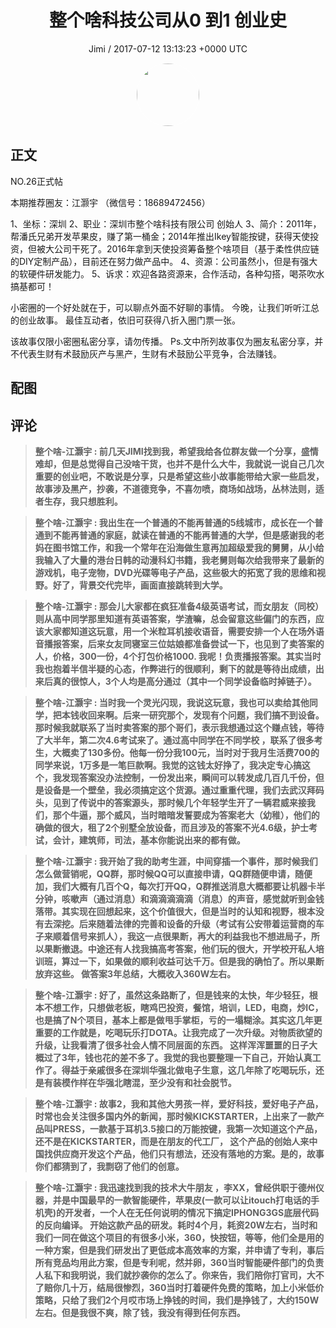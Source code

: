 <h1 align="center">整个啥科技公司从0 到1 创业史</h1>
<p align="center">
    <a>Jimi / 2017-07-12 13:13:23 &#43;0000 UTC</a>
</p>

<div align="center">
    <img src="https://images.zsxq.com/FiWv5yIogjugrkjGNdMOpLbJJQQg?e=1590940799&amp;token=kIxbL07-8jAj8w1n4s9zv64FuZZNEATmlU_Vm6zD:3hf7dVV6u5P9ulK0iGgaBqJE7yo=" width="100" height="100" style="border:1px solid;border-radius:50%; color:#ffffff"/>
</div>

## 正文

<div>
 NO.26正式帖

本期推荐圈友：江灏宇
（微信号：18689472456）

1、坐标：深圳
2、职业：深圳市整个啥科技有限公司 创始人
3、简介：2011年，帮潘氏兄弟开发苹果皮，赚了第一桶金；2014年推出Ikey智能按键，获得天使投资，但被大公司干死了。2016年拿到天使投资筹备整个啥项目（基于柔性供应链的DIY定制产品），目前还在努力做产品中。
4、资源：公司虽然小，但是有强大的软硬件研发能力。
5、诉求：欢迎各路资源来，合作活动，各种勾搭，喝茶吹水搞基都可！

小密圈的一个好处就在于，可以聊点外面不好聊的事情。
今晚，让我们听听江总的创业故事。
最佳互动者，依旧可获得八折入圈门票一张。

该故事仅限小密圈私密分享，请勿传播。 
Ps.文中所列故事仅为圈友私密分享，并不代表生财有术鼓励灰产与黑产，生财有术鼓励公平竞争，合法赚钱。
</div>

## 配图
<div class="image" align="center">

</div>

## 评论

<div align="left">
<div>

<blockquote >
<span> <strong>整个啥-江灏宇 : 前几天JIMI找到我，希望我给各位群友做一个分享，盛情难却，但是总觉得自己没啥干货，也并不是什么大牛，我就说一说自己几次重要的创业吧，不敢说是分享，只是希望这些小故事能带给大家一些启发，故事涉及黑产，抄袭，不道德竞争，不喜勿喷，商场如战场，丛林法则，适者生存，我只想胜利。 </strong></span>
</blockquote>

<blockquote >
<span> <strong>整个啥-江灏宇 : 我出生在一个普通的不能再普通的5线城市，成长在一个普通到不能再普通的家庭，就读在普通的不能再普通的大学，但是感谢我的老妈在图书馆工作，和我一个常年在沿海做生意再加超级爱我的舅舅，从小给我输入了大量的港台日韩的动漫科幻书籍，我老舅则每次给我带来了最新的游戏机，电子宠物，DVD光碟等电子产品，这些极大的拓宽了我的思维和视野。好了，背景交代完毕，画面直接跳转到大学。 </strong></span>
</blockquote>

<blockquote >
<span> <strong>整个啥-江灏宇 : 那会儿大家都在疯狂准备4级英语考试，而女朋友（同校）则从高中同学那里知道有英语答案，学渣嘛，总会留意这些偏门的东西，应该大家都知道这玩意，用一个米粒耳机接收语音，需要安排一个人在场外语音播报答案，后来女友同寝室三位姑娘都准备尝试一下，也见到了卖答案的人，价格，300一份，4个打包价格1000. 我呢！负责播报答案。其实当时我也抱着半信半疑的心态，作弊进行的很顺利，剩下的就是等待出成绩，出来后真的很惊人，3个人均是高分通过（其中一个同学设备临时掉链子）。 </strong></span>
</blockquote>

<blockquote >
<span> <strong>整个啥-江灏宇 : 当时我一个灵光闪现，我说这玩意，我也可以卖给其他同学，把本钱收回来啊。后来一研究那个，发现有个问题，我们搞不到设备。那时候我就联系了当时卖答案的那个哥们，表示我想通过这个赚点钱，等待了大半年，第二次4.6考试来了。通过高中同学在不同学校 ，联系了很多考生，大概卖了130多份。他每一份分我100元，当时对于我月生活费700的同学来说，1万多是一笔巨款啊。我觉的这钱太好挣了，我决定专心搞这个，我发现答案没办法控制，一份发出来，瞬间可以转发成几百几千份，但是设备是一个壁垒，我必须搞定这个货源。通过重重代理，我们去武汉拜码头，见到了传说中的答案源头，那时候几个年轻学生开了一辆君威来接我们，那个牛逼，那个威风，当时暗暗发誓要成为答案老大（幼稚），他们的确做的很大，租了2个别墅全放设备，而且涉及的答案不光4.6级，护士考试，会计，建筑师，司法，基本你能说出来的都有做。 </strong></span>
</blockquote>

<blockquote >
<span> <strong>整个啥-江灏宇 : 我开始了我的助考生涯，中间穿插一个事件，那时候我们怎么做营销呢，QQ群，那时候QQ可以直接申请，QQ群随便申请，随便加，我们大概有几百个Q，每次打开QQ，Q群推送消息大概都要让机器卡半分钟，咳嗽声（通过消息）和滴滴滴滴滴（消息）的声音，感觉就听到金钱落带。其实现在回想起来，这个价值很大，但是当时的认知和视野，根本没有去深挖。后来随着法律的完善和设备的升级（考试有公安带着运营商的车子来顺着信号来抓人），我这一点很果断，再大的利益我也不想进局子，所以果断撤退。中途还有人找我搞高考答案，他们玩的很大，开学校开私人培训班，算过一下，如果做的顺利收益可达千万。但是我的确怕了。所以果断放弃这些。
做答案3年总结，大概收入360W左右。 </strong></span>
</blockquote>

<blockquote >
<span> <strong>整个啥-江灏宇 : 好了，虽然这条路断了，但是钱来的太快，年少轻狂，根本不想工作，只想做老板，瞎鸡巴投资，餐馆，培训，LED，电商，炒IC，也是搞了N个项目，基本上都是做甩手掌柜，亏的一塌糊涂。其实这几年更重要的工作就是，吃喝玩乐打DOTA。让我完成了一次升级。对物质欲望的升级，让我看清了很多社会人情不同层面的东西。
这样浑浑噩噩的日子大概过了3年，钱也花的差不多了。我觉的我也要整理一下自己，开始认真工作了。得益于亲戚很多在深圳华强北做电子生意，这几年除了吃喝玩乐，还是有装模作样在华强北瞎混，至少没有和社会脱节。 </strong></span>
</blockquote>

<blockquote >
<span> <strong>整个啥-江灏宇 : 故事2，我和其他大男孩一样，爱好科技，爱好电子产品，时常也会关注很多国内外的新闻，那时候KICKSTARTER，上出来了一款产品叫PRESS，一款基于耳机3.5接口的万能按键，我第一次知道这个产品，还不是在KICKSTARTER，而是在朋友的代工厂， 这个产品的创始人来中国找供应商开发这个产品，他们只有想法，还没有落地的方案。是的，故事你们都猜到了，我剽窃了他们的创意。 </strong></span>
</blockquote>

<blockquote >
<span> <strong>整个啥-江灏宇 : 我迅速找到我的技术大牛朋友 ，李XX，曾经供职于德州仪器，并是中国最早的一款智能硬件，苹果皮(一款可以让itouch打电话的手机壳)的开发者，一个人在无任何说明的情况下搞定IPHONG3GS底层代码的反向编译。
开始这款产品的研发。耗时4个月，耗资20W左右，当时和我们一同在做这个项目的有很多小米，360，快按钮，等等，他们全是用的一种方案，但是我们研发出了更低成本高效率的方案，并申请了专利，事后所有竞品均用此方案，但是专利呢，然并卵，360当时智能硬件部门的负责人私下和我明说，我们就抄袭你的怎么了。你来告，我们陪你打官司，大不了赔你几十万，结局很惨烈，360当时打着硬件免费的策略，加上小米低价策略，只给了我们2个月哎市场上挣钱的时间，我们是挣钱了，大约150W左右。但是我很不爽，除了钱，我没有得到任何东西。 </strong></span>
</blockquote>

</div>
</div>